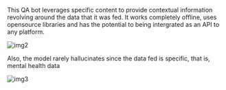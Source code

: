 This QA bot leverages specific content to provide contextual information revolving around the data that it was fed. It works completely offline, uses opensource libraries and has the potential to being intergrated as an API to any platform.


![img2](https://github.com/Icraku/Mental-Health-QA-bot/assets/99543501/159bdfce-beee-4775-89cc-30b215e0ec4d)

Also, the model rarely hallucinates since the data fed is specific, that is, mental health data

![img3](https://github.com/Icraku/Mental-Health-QA-bot/assets/99543501/234fdf00-a4c4-4c4f-b3ba-54fc397a1121)
